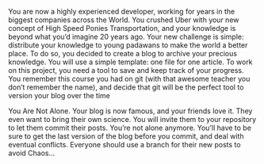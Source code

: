 You are now a highly experienced developer, working for years in the biggest
companies across the World. You crushed Uber with your new concept of High
Speed Ponies Transportation, and your knowledge is beyond what you’d imagine 20
years ago. Your new challenge is simple: distribute your knowledge to young
padawans to make the world a better place. To do so, you decided to create a blog
to archive your precious knowledge. You will use a simple template: one file for one
article.
To work on this project, you need a tool to save and keep track of your progress.
You remember this course you had on git (with that awesome teacher you don’t
remember the name), and decide that git will be the perfect tool to version your
blog over the time

You Are Not Alone.
Your blog is now famous, and your friends love it. They even want to bring their own
science. You will invite them to your repository to let them commit their posts.
You’re not alone anymore. You’ll have to be sure to get the last version of the blog
before you commit, and deal with eventual conflicts. Everyone should use a branch
for their new posts to avoid Chaos…
